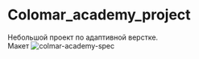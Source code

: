 # Colomar_academy_project
Небольшой проект по адаптивной верстке.  
Макет
![colmar-academy-spec](https://user-images.githubusercontent.com/72469143/176907713-969c757f-efc6-480d-84ea-e055e13007b7.png)
